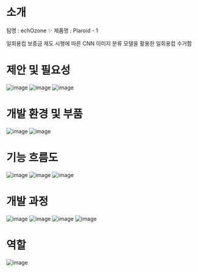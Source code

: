 # 소개
팀명 : echOzone ✨ 제품명 : Plaroid - 1

일회용컵 보증금 제도 시행에 따른 CNN 이미지 분류 모델을 활용한 일회용컵 수거함

# 제안 및 필요성
![image](https://user-images.githubusercontent.com/64225078/217776312-9683e9ed-0425-4d77-b544-3412ba5e25d2.png)
![image](https://user-images.githubusercontent.com/64225078/217776378-6add6b43-dd75-4736-8538-28d69380996c.png)
![image](https://user-images.githubusercontent.com/64225078/217776531-f2250020-376e-4556-8fe9-b85f836e9b39.png)


# 개발 환경 및 부품
![image](https://user-images.githubusercontent.com/64225078/217776796-75817963-b8f6-488f-9fea-7dd83849323c.png)
![image](https://user-images.githubusercontent.com/64225078/217776812-ba94d75b-a1bd-456e-94a0-e25ee33e5505.png)


# 기능 흐름도
![image](https://user-images.githubusercontent.com/64225078/217776705-84ff5ae6-09b0-4042-8086-023774bb05e5.png)
![image](https://user-images.githubusercontent.com/64225078/217776859-46e0216c-eea0-4436-97d2-a41d2975e30b.png)
![image](https://user-images.githubusercontent.com/64225078/217777302-39e28519-0daa-4574-bc96-31a1bb7ed0ac.png)


# 개발 과정
![image](https://user-images.githubusercontent.com/64225078/217777385-babeef6c-b290-4a81-a03e-698ae4c26064.png)
![image](https://user-images.githubusercontent.com/64225078/217777427-5f517347-f9f0-4e59-a5ab-d74a2fe9a969.png)
![image](https://user-images.githubusercontent.com/64225078/217777458-2e493950-87eb-4cf6-bd41-02f9bda65ed4.png)
![image](https://user-images.githubusercontent.com/64225078/217777498-663887be-d5fd-4a93-84dc-312cafbe2253.png)

# 역할
![image](https://user-images.githubusercontent.com/64225078/217777565-da885e1a-576b-4ed9-b559-4fa6d124c2a9.png)

